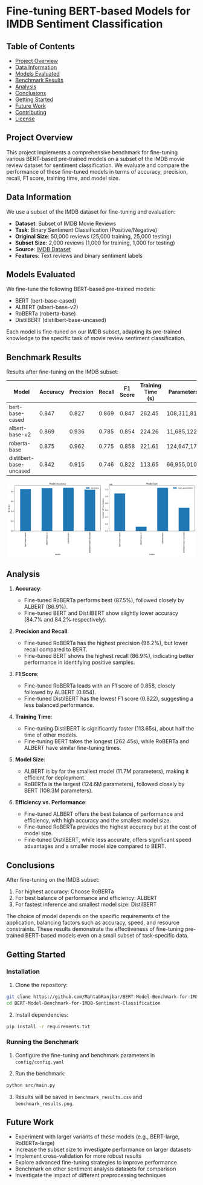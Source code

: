 # Fine-tuning BERT-based Models for IMDB Sentiment Classification

## Table of Contents
- [Project Overview](#project-overview)
- [Data Information](#data-information)
- [Models Evaluated](#models-evaluated)
- [Benchmark Results](#benchmark-results)
- [Analysis](#analysis)
- [Conclusions](#conclusions)
- [Getting Started](#getting-started)
- [Future Work](#future-work)
- [Contributing](#contributing)
- [License](#license)

## Project Overview

This project implements a comprehensive benchmark for fine-tuning various BERT-based pre-trained models on a subset of the IMDB movie review dataset for sentiment classification. We evaluate and compare the performance of these fine-tuned models in terms of accuracy, precision, recall, F1 score, training time, and model size.

## Data Information

We use a subset of the IMDB dataset for fine-tuning and evaluation:

- **Dataset**: Subset of IMDB Movie Reviews
- **Task**: Binary Sentiment Classification (Positive/Negative)
- **Original Size**: 50,000 reviews (25,000 training, 25,000 testing)
- **Subset Size**: 2,000 reviews (1,000 for training, 1,000 for testing)
- **Source**: [IMDB Dataset](https://ai.stanford.edu/~amaas/data/sentiment/)
- **Features**: Text reviews and binary sentiment labels

## Models Evaluated

We fine-tune the following BERT-based pre-trained models:

- BERT (bert-base-cased)
- ALBERT (albert-base-v2)
- RoBERTa (roberta-base)
- DistilBERT (distilbert-base-uncased)

Each model is fine-tuned on our IMDB subset, adapting its pre-trained knowledge to the specific task of movie review sentiment classification.

## Benchmark Results

Results after fine-tuning on the IMDB subset:

| Model                  | Accuracy | Precision | Recall | F1 Score | Training Time (s) | Parameters  |
|------------------------|----------|-----------|--------|----------|-------------------|-------------|
| bert-base-cased        | 0.847    | 0.827     | 0.869  | 0.847    | 262.45            | 108,311,810 |
| albert-base-v2         | 0.869    | 0.936     | 0.785  | 0.854    | 224.26            | 11,685,122  |
| roberta-base           | 0.875    | 0.962     | 0.775  | 0.858    | 221.61            | 124,647,170 |
| distilbert-base-uncased| 0.842    | 0.915     | 0.746  | 0.822    | 113.65            | 66,955,010  |

![Benchmark Results](./results/benchmark_results.png)

## Analysis

1. **Accuracy**: 
   - Fine-tuned RoBERTa performs best (87.5%), followed closely by ALBERT (86.9%).
   - Fine-tuned BERT and DistilBERT show slightly lower accuracy (84.7% and 84.2% respectively).

2. **Precision and Recall**:
   - Fine-tuned RoBERTa has the highest precision (96.2%), but lower recall compared to BERT.
   - Fine-tuned BERT shows the highest recall (86.9%), indicating better performance in identifying positive samples.

3. **F1 Score**:
   - Fine-tuned RoBERTa leads with an F1 score of 0.858, closely followed by ALBERT (0.854).
   - Fine-tuned DistilBERT has the lowest F1 score (0.822), suggesting a less balanced performance.

4. **Training Time**:
   - Fine-tuning DistilBERT is significantly faster (113.65s), about half the time of other models.
   - Fine-tuning BERT takes the longest (262.45s), while RoBERTa and ALBERT have similar fine-tuning times.

5. **Model Size**:
   - ALBERT is by far the smallest model (11.7M parameters), making it efficient for deployment.
   - RoBERTa is the largest (124.6M parameters), followed closely by BERT (108.3M parameters).

6. **Efficiency vs. Performance**:
   - Fine-tuned ALBERT offers the best balance of performance and efficiency, with high accuracy and the smallest model size.
   - Fine-tuned RoBERTa provides the highest accuracy but at the cost of model size.
   - Fine-tuned DistilBERT, while less accurate, offers significant speed advantages and a smaller model size compared to BERT.

## Conclusions

After fine-tuning on the IMDB subset:

1. For highest accuracy: Choose RoBERTa
2. For best balance of performance and efficiency: ALBERT
3. For fastest inference and smallest model size: DistilBERT

The choice of model depends on the specific requirements of the application, balancing factors such as accuracy, speed, and resource constraints. These results demonstrate the effectiveness of fine-tuning pre-trained BERT-based models even on a small subset of task-specific data.

## Getting Started

### Installation

1. Clone the repository:
```bash
git clone https://github.com/MahtabRanjbar/BERT-Model-Benchmark-for-IMDB-Sentiment-Classification.git
cd BERT-Model-Benchmark-for-IMDB-Sentiment-Classification
```

2. Install dependencies:
```bash
pip install -r requirements.txt
```

### Running the Benchmark

1. Configure the fine-tuning and benchmark parameters in `config/config.yaml`

2. Run the benchmark:
```bash
python src/main.py
```
3. Results will be saved in `benchmark_results.csv` and `benchmark_results.png`.

## Future Work

- Experiment with larger variants of these models (e.g., BERT-large, RoBERTa-large)
- Increase the subset size to investigate performance on larger datasets
- Implement cross-validation for more robust results
- Explore advanced fine-tuning strategies to improve performance
- Benchmark on other sentiment analysis datasets for comparison
- Investigate the impact of different preprocessing techniques

